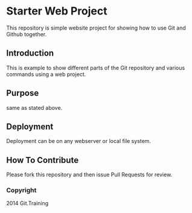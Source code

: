 # Starter Web Project

This repository is simple website project for showing how to use Git and Github together.

## Introduction

This is example to show different parts of the Git repository and various commands using a web project.

## Purpose

same as stated above.

## Deployment

Deployment can be on any webserver or local file system.

## How To Contribute

Please fork this repository and then issue Pull Requests for review.

### Copyright

2014 Git.Training